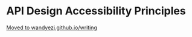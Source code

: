 # API Design Accessibility Principles

[Moved to wandyezj.github.io/writing](https://github.com/wandyezj/wandyezj.github.io/blob/master/writing/api-design-accessibility-principles.md)